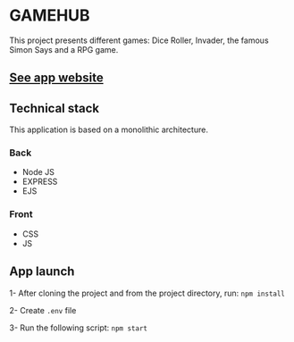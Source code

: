 # GAMEHUB

This project presents different games: Dice Roller, Invader, the famous Simon Says and a RPG game.

## [See app website](https://app-gamehub.herokuapp.com/)

## Technical stack

This application is based on a monolithic architecture.

### Back
- Node JS
- EXPRESS
- EJS

### Front
- CSS
- JS

## App launch

1- After cloning the project and from the project directory, run: `npm install`

2- Create `.env` file

3- Run the following script: `npm start`
